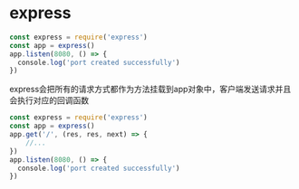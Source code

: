 # express

```js
const express = require('express')
const app = express()
app.listen(8080, () => {
  console.log('port created successfully')
})
```
express会把所有的请求方式都作为方法挂载到app对象中，客户端发送请求并且会执行对应的回调函数
```js
const express = require('express')
const app = express()
app.get('/', (res, res, next) => {
    //...
})
app.listen(8080, () => {
  console.log('port created successfully')
})
```
